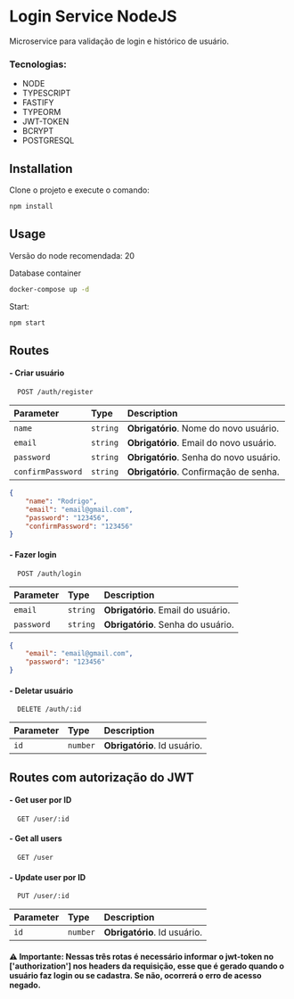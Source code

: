 # Login Service NodeJS

Microservice para validação de login e histórico de usuário.

### Tecnologias:
- NODE
- TYPESCRIPT
- FASTIFY
- TYPEORM
- JWT-TOKEN
- BCRYPT
- POSTGRESQL

## Installation

Clone o projeto e execute o comando:

```bash
npm install
```

## Usage

Versão do node recomendada: 20

Database container
```bash
docker-compose up -d
```

Start:
```bash
npm start
```

## Routes

#### - Criar usuário

```http
  POST /auth/register
```

| Parameter | Type     | Description                |
| :-------- | :------- | :------------------------- |
| `name` | `string` | **Obrigatório**. Nome do novo usuário. |
| `email` | `string` | **Obrigatório**. Email do novo usuário. |
| `password` | `string` | **Obrigatório**. Senha do novo usuário. |
| `confirmPassword` | `string` | **Obrigatório**. Confirmação de senha. |

```json
{
    "name": "Rodrigo",
    "email": "email@gmail.com",
    "password": "123456",
    "confirmPassword": "123456"
}
```

#### - Fazer login

```http
  POST /auth/login
```

| Parameter | Type     | Description                |
| :-------- | :------- | :------------------------- |
| `email` | `string` | **Obrigatório**. Email do usuário. |
| `password` | `string` | **Obrigatório**. Senha do usuário. |

```json
{
    "email": "email@gmail.com",
    "password": "123456"
}
```

#### - Deletar usuário

```http
  DELETE /auth/:id
```
| Parameter | Type     | Description                |
| :-------- | :------- | :------------------------- |
| `id` | `number` | **Obrigatório**. Id usuário. |

## Routes com autorização do JWT

#### - Get user por ID
```http
  GET /user/:id
```
#### - Get all users
```http
  GET /user
```
#### - Update user por ID
```http
  PUT /user/:id
```
| Parameter | Type     | Description                |
| :-------- | :------- | :------------------------- |
| `id` | `number` | **Obrigatório**. Id usuário. |

#### ⚠️ Importante: Nessas três rotas é necessário informar o jwt-token no ['authorization'] nos headers da requisição, esse que é gerado quando o usuário faz login ou se cadastra. Se não, ocorrerá o erro de acesso negado.
